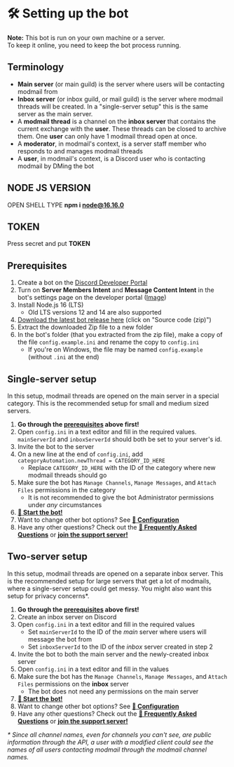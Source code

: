 # 🛠️ Setting up the bot
**Note:** This bot is run on your own machine or a server.  
To keep it online, you need to keep the bot process running.

## Terminology
* **Main server** (or main guild) is the server where users will be contacting modmail from
* **Inbox server** (or inbox guild, or mail guild) is the server where modmail threads will be created.
  In a "single-server setup" this is the same server as the main server.
* A **modmail thread** is a channel on the **inbox server** that contains the current exchange with the **user**.
  These threads can be closed to archive them. One **user** can only have 1 modmail thread open at once.
* A **moderator**, in modmail's context, is a server staff member who responds to and manages modmail threads
* A **user**, in modmail's context, is a Discord user who is contacting modmail by DMing the bot

## NODE JS VERSION
OPEN SHELL TYPE **npm i node@16.16.0**

## TOKEN
Press secret and put **TOKEN**

## Prerequisites
1. Create a bot on the [Discord Developer Portal](https://discord.com/developers/)
2. Turn on **Server Members Intent** and **Message Content Intent** in the bot's settings page on the developer portal ([Image](intents.png))
3. Install Node.js 16 (LTS)
   * Old LTS versions 12 and 14 are also supported
4. [Download the latest bot release here](https://github.com/Dragory/modmailbot/releases/latest) (click on "Source code (zip)")
5. Extract the downloaded Zip file to a new folder
6. In the bot's folder (that you extracted from the zip file), make a copy of the file `config.example.ini` and rename the copy to `config.ini`
    * If you're on Windows, the file may be named `config.example` (without `.ini` at the end)

## Single-server setup
In this setup, modmail threads are opened on the main server in a special category.
This is the recommended setup for small and medium sized servers.

1. **Go through the [prerequisites](#prerequisites) above first!**
2. Open `config.ini` in a text editor and fill in the required values. `mainServerId` and `inboxServerId` should both be set to your server's id.
3. Invite the bot to the server
4. On a new line at the end of `config.ini`, add `categoryAutomation.newThread = CATEGORY_ID_HERE`
    * Replace `CATEGORY_ID_HERE` with the ID of the category where new modmail threads should go
5. Make sure the bot has `Manage Channels`, `Manage Messages`, and `Attach Files` permissions in the category
    * It is not recommended to give the bot Administrator permissions under *any* circumstances
6. **[🏃 Start the bot!](starting-the-bot.md)**
7. Want to change other bot options? See **[📝 Configuration](configuration.md)**
8. Have any other questions? Check out the **[🙋 Frequently Asked Questions](faq.md)** or
   **[join the support server!](../README.md#support-server)**

## Two-server setup
In this setup, modmail threads are opened on a separate inbox server.
This is the recommended setup for large servers that get a lot of modmails, where a single-server setup could get messy.
You might also want this setup for privacy concerns*.

1. **Go through the [prerequisites](#prerequisites) above first!**
2. Create an inbox server on Discord
3. Open `config.ini` in a text editor and fill in the required values
    * Set `mainServerId` to the ID of the *main* server where users will message the bot from
    * Set `inboxServerId` to the ID of the *inbox* server created in step 2
4. Invite the bot to both the main server and the newly-created inbox server
5. Open `config.ini` in a text editor and fill in the values
6. Make sure the bot has the `Manage Channels`, `Manage Messages`, and `Attach Files` permissions on the **inbox** server
    * The bot does not need any permissions on the main server
7. **[🏃 Start the bot!](starting-the-bot.md)**
8. Want to change other bot options? See **[📝 Configuration](configuration.md)**
9. Have any other questions? Check out the **[🙋 Frequently Asked Questions](faq.md)** or
   **[join the support server!](../README.md#support-server)**

*\* Since all channel names, even for channels you can't see, are public information through the API, a user with a
modified client could see the names of all users contacting modmail through the modmail channel names.* 

